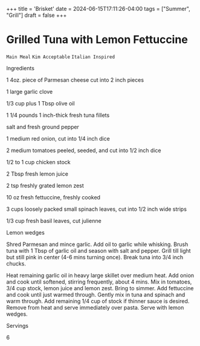 +++
title = 'Brisket'
date = 2024-06-15T17:11:26-04:00
tags = ["Summer", "Grill"]
draft = false
+++
# Grilled Tuna with Lemon Fettuccine

`Main Meal` `Kim Acceptable` `Italian Inspired`

 

  Ingredients  

  1 4oz. piece of Parmesan cheese cut into 2 inch pieces

1 large garlic clove

1/3 cup plus 1 Tbsp olive oil

1 1/4 pounds 1 inch-thick fresh tuna fillets

salt and fresh ground pepper

1 medium red onion, cut into 1/4 inch dice

2 medium tomatoes peeled, seeded, and cut into 1/2 inch dice

1/2 to 1 cup chicken stock

2 Tbsp fresh lemon juice

2 tsp freshly grated lemon zest

10 oz fresh fettuccine, freshly cooked

3 cups loosely packed small spinach leaves, cut into 1/2 inch wide strips

1/3 cup fresh basil leaves, cut julienne

Lemon wedges

Shred Parmesan and mince garlic. Add oil to garlic while whisking. Brush tuna with 1 Tbsp of garlic oil and season with salt and pepper. Grill till light but still pink in center (4-6 mins turning once). Break tuna into 3/4 inch chucks.

Heat remaining garlic oil in heavy large skillet over medium heat. Add onion and cook until softened, stirring frequently, about 4 mins. Mix in tomatoes, 3/4 cup stock, lemon juice and lemon zest. Bring to simmer. Add fettuccine and cook until just warmed through. Gently mix in tuna and spinach and warm through. Add remaining 1/4 cup of stock if thinner sauce is desired. Remove from heat and serve immediately over pasta. Serve with lemon wedges.  

   Servings  

  6  

 
